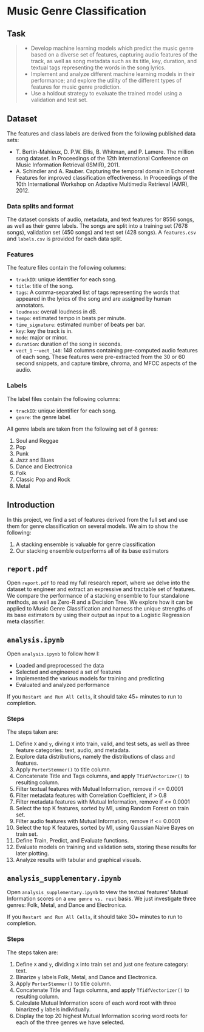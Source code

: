 # Music Genre Classification
## Task
> - Develop machine learning models which predict the music genre based on a diverse set of features, capturing audio features of the track, as well as song metadata such as its title, key, duration, and textual tags representing the words in the song lyrics. 
> - Implement and analyze different machine learning models in their performance; and explore the utility of the different types of features for music genre prediction. 
> - Use a holdout strategy to evaluate the trained model using a validation and test set.

## Dataset
The features and class labels are derived from the following published data sets:

- T. Bertin-Mahieux, D. P.W. Ellis, B. Whitman, and P. Lamere. The million song dataset. In
Proceedings of the 12th International Conference on Music Information Retrieval (ISMIR), 2011.
- A. Schindler and A. Rauber. Capturing the temporal domain in Echonest Features for improved
classification effectiveness. In Proceedings of the 10th International Workshop on Adaptive Multimedia Retrieval (AMR), 2012.

### Data splits and format
The dataset consists of audio, metadata, and text features for 8556 songs, as well as their
genre labels. The songs are split into a training set (7678 songs), validation set (450 songs)
and test set (428 songs). A `features.csv` and `labels.csv` is provided for each data split. 

### Features
The feature files contain the following columns:

* `trackID`: unique identifier for each song.
* `title`: title of the song.
* `tags`: A comma-separated list of tags representing the words that appeared in the lyrics of the song and are assigned by human annotators.
* `loudness`: overall loudness in dB.
* `tempo`: estimated tempo in beats per minute.
* `time_signature`: estimated number of beats per bar.
* `key`: key the track is in.
* `mode`: major or minor.
* `duration`: duration of the song in seconds.
* `vect_1` --`vect_148`: 148 columns containing pre-computed audio features of each song. These features were pre-extracted from the 30 or 60 second snippets, and capture timbre, chroma, and MFCC aspects of the audio.

### Labels

The label files contain the following columns:

* `trackID`: unique identifier for each song.
* `genre`: the genre label.

All genre labels are taken from the following set of 8 genres:

1. Soul and Reggae
2. Pop
3. Punk
4. Jazz and Blues
5. Dance and Electronica
6. Folk
7. Classic Pop and Rock
8. Metal

## Introduction

In this project, we find a set of features derived from the full set and use them for genre classification on several models. We aim to show the following:
1. A stacking ensemble is valuable for genre classification
2. Our stacking ensemble outperforms all of its base estimators

## `report.pdf`

Open `report.pdf` to read my full research report, where we delve into the dataset to engineer and extract an expressive and tractable set of features. We compare the performance of a stacking ensemble to four standalone methods, as well as Zero-R and a Decision Tree. We explore how it can be applied to Music Genre Classification and harness the unique strengths of its base estimators by using their output as input to a Logistic Regression meta classifier.

## `analysis.ipynb`
Open `analysis.ipynb` to follow how I:
* Loaded and preprocessed the data
* Selected and engineered a set of features
* Implemented the various models for training and predicting
* Evaluated and analyzed performance

If you `Restart and Run All Cells`, it should take 45+ minutes to run to completion.

### Steps

The steps taken are:
1. Define `X` and `y`, diving `X` into train, valid, and test sets, as well as three feature categories: text, audio, and metadata.
2. Explore data distributions, namely the distributions of class and features.
3. Apply `PorterStemmer()` to title column.
4. Concatenate Title and Tags columns, and apply `TfidfVectorizer()` to resulting column.
5. Filter textual features with Mutual Information, remove if <= 0.0001
6. Filter metadata features with Correlation Coefficient, if > 0.8
7. Filter metadata features with Mutual Information, remove if <= 0.0001
8. Select the top K features, sorted by MI, using Random Forest on train set.
9. Filter audio features with Mutual Information, remove if <= 0.0001
10. Select the top K features, sorted by MI, using Gaussian Naive Bayes on train set.
11. Define Train, Predict, and Evaluate functions.
12. Evaluate models on training and validation sets, storing these results for later plotting.
13. Analyze results with tabular and graphical visuals.

## `analysis_supplementary.ipynb`
Open `analysis_supplementary.ipynb` to view the textual features' Mutual Information scores on a `one genre vs. rest` basis. We just investigate three genres: Folk, Metal, and Dance and Electronica.

If you `Restart and Run All Cells`, it should take 30+ minutes to run to completion.

### Steps

The steps taken are:

1. Define `X` and `y`, dividing `X` into train set and just one feature category: text.
2. Binarize `y` labels Folk, Metal, and Dance and Electronica.
3. Apply `PorterStemmer()` to title column.
4. Concatenate Title and Tags columns, and apply `TfidfVectorizer()` to resulting column.
5. Calculate Mutual Information score of each word root with three binarized `y` labels individually.
6. Display the top 20 highest Mutual Information scoring word roots for each of the three genres we have selected.


